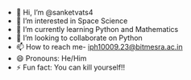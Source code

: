 - 👋 Hi, I’m @sanketvats4
- 👀 I’m interested in Space Science
- 🌱 I’m currently learning Python and Mathematics
- 💞️ I’m looking to collaborate on Python
- 📫 How to reach me- iph10009.23@bitmesra.ac.in
- 😄 Pronouns: He/Him
- ⚡ Fun fact: You can kill yourself!!

<!---
sanketvats4/sanketvats4 is a ✨ special ✨ repository because its `README.md` (this file) appears on your GitHub profile.
You can click the Preview link to take a look at your changes.
--->

